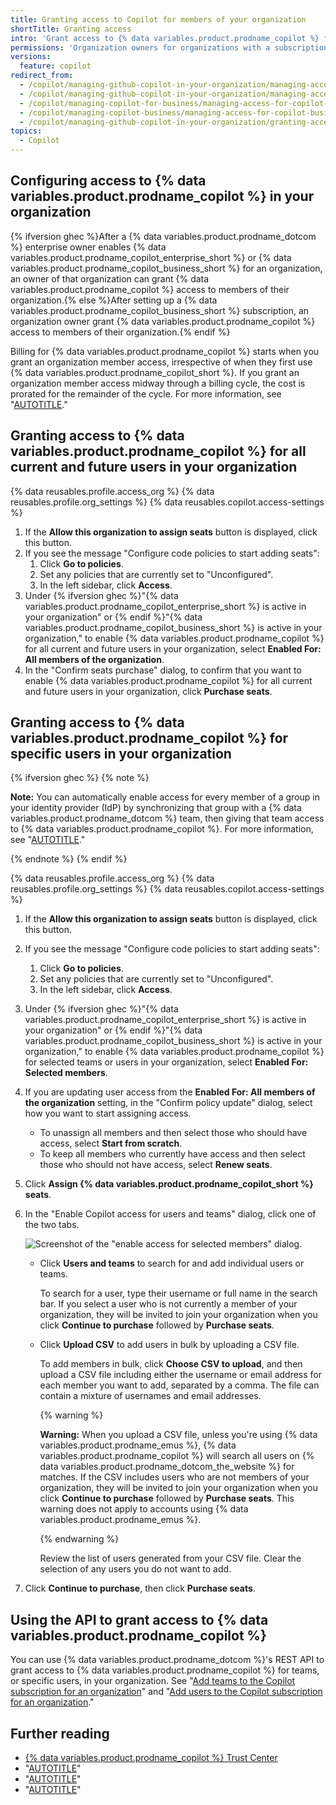 ```yaml
---
title: Granting access to Copilot for members of your organization
shortTitle: Granting access
intro: 'Grant access to {% data variables.product.prodname_copilot %} for some or all of the members of your organization.'
permissions: 'Organization owners for organizations with a subscription to {% ifversion ghec %}{% data variables.product.prodname_copilot_enterprise_short %} or{% endif %} {% data variables.product.prodname_copilot_business_short %}.'
versions:
  feature: copilot
redirect_from:
  - /copilot/managing-github-copilot-in-your-organization/managing-access-for-copilot-in-your-organization
  - /copilot/managing-github-copilot-in-your-organization/managing-access-for-copilot-business-in-your-organization
  - /copilot/managing-copilot-for-business/managing-access-for-copilot-for-business-in-your-organization
  - /copilot/managing-copilot-business/managing-access-for-copilot-business-in-your-organization
  - /copilot/managing-github-copilot-in-your-organization/granting-access-to-copilot-for-members-of-your-organization
topics:
  - Copilot
---
```


## Configuring access to {% data variables.product.prodname_copilot %} in your organization

{% ifversion ghec %}After a {% data variables.product.prodname_dotcom %} enterprise owner enables {% data variables.product.prodname_copilot_enterprise_short %} or {% data variables.product.prodname_copilot_business_short %} for an organization, an owner of that organization can grant {% data variables.product.prodname_copilot %} access to members of their organization.{% else %}After setting up a {% data variables.product.prodname_copilot_business_short %} subscription, an organization owner grant {% data variables.product.prodname_copilot %} access to members of their organization.{% endif %}

Billing for {% data variables.product.prodname_copilot %} starts when you grant an organization member access, irrespective of when they first use {% data variables.product.prodname_copilot_short %}. If you grant an organization member access midway through a billing cycle, the cost is prorated for the remainder of the cycle. For more information, see "[AUTOTITLE](/billing/managing-billing-for-github-copilot/about-billing-for-github-copilot)."

## Granting access to {% data variables.product.prodname_copilot %} for all current and future users in your organization

{% data reusables.profile.access_org %}
{% data reusables.profile.org_settings %}
{% data reusables.copilot.access-settings %}
1. If the **Allow this organization to assign seats** button is displayed, click this button.
1. If you see the message "Configure code policies to start adding seats":
   1. Click **Go to policies**.
   1. Set any policies that are currently set to "Unconfigured".
   1. In the left sidebar, click **Access**.
1. Under {% ifversion ghec %}"{% data variables.product.prodname_copilot_enterprise_short %} is active in your organization" or {% endif %}"{% data variables.product.prodname_copilot_business_short %} is active in your organization," to enable {% data variables.product.prodname_copilot %} for all current and future users in your organization, select **Enabled For: All members of the organization**.
1. In the "Confirm seats purchase" dialog, to confirm that you want to enable {% data variables.product.prodname_copilot %} for all current and future users in your organization, click **Purchase seats**.

## Granting access to {% data variables.product.prodname_copilot %} for specific users in your organization

{% ifversion ghec %}
{% note %}

**Note:** You can automatically enable access for every member of a group in your identity provider (IdP) by synchronizing that group with a {% data variables.product.prodname_dotcom %} team, then giving that team access to {% data variables.product.prodname_copilot %}.  For more information, see "[AUTOTITLE](/organizations/organizing-members-into-teams/synchronizing-a-team-with-an-identity-provider-group)."

{% endnote %}
{% endif %}

{% data reusables.profile.access_org %}
{% data reusables.profile.org_settings %}
{% data reusables.copilot.access-settings %}
1. If the **Allow this organization to assign seats** button is displayed, click this button.
1. If you see the message "Configure code policies to start adding seats":
   1. Click **Go to policies**.
   1. Set any policies that are currently set to "Unconfigured".
   1. In the left sidebar, click **Access**.
1. Under {% ifversion ghec %}"{% data variables.product.prodname_copilot_enterprise_short %} is active in your organization" or {% endif %}"{% data variables.product.prodname_copilot_business_short %} is active in your organization," to enable {% data variables.product.prodname_copilot %} for selected teams or users in your organization, select **Enabled For: Selected members**.
1. If you are updating user access from the **Enabled For: All members of the organization** setting, in the "Confirm policy update" dialog, select how you want to start assigning access.
    * To unassign all members and then select those who should have access, select **Start from scratch**.
    * To keep all members who currently have access and then select those who should not have access, select **Renew seats**.
1. Click **Assign {% data variables.product.prodname_copilot_short %} seats**.
1. In the "Enable Copilot access for users and teams" dialog, click one of the two tabs.

   ![Screenshot of the "enable access for selected members" dialog.](/assets/images/help/copilot/enable-access-for-selected-members.png)

   * Click **Users and teams** to search for and add individual users or teams.

     To search for a user, type their username or full name in the search bar. If you select a user who is not currently a member of your organization, they will be invited to join your organization when you click **Continue to purchase** followed by **Purchase seats**.

   * Click **Upload CSV** to add users in bulk by uploading a CSV file.

     To add members in bulk, click **Choose CSV to upload**, and then upload a CSV file including either the username or email address for each member you want to add, separated by a comma. The file can contain a mixture of usernames and email addresses.

     {% warning %}

     **Warning:** When you upload a CSV file, unless you're using {% data variables.product.prodname_emus %}, {% data variables.product.prodname_copilot %} will search all users on {% data variables.product.prodname_dotcom_the_website %} for matches. If the CSV includes users who are not members of your organization, they will be invited to join your organization when you click **Continue to purchase** followed by **Purchase seats**. This warning does not apply to accounts using {% data variables.product.prodname_emus %}.

     {% endwarning %}

     Review the list of users generated from your CSV file. Clear the selection of any users you do not want to add.

1. Click **Continue to purchase**, then click **Purchase seats**.

## Using the API to grant access to {% data variables.product.prodname_copilot %}

You can use {% data variables.product.prodname_dotcom %}'s REST API to grant access to {% data variables.product.prodname_copilot %} for teams, or specific users, in your organization. See "[Add teams to the Copilot subscription for an organization](/rest/copilot/copilot-user-management?apiVersion=2022-11-28#add-teams-to-the-copilot-subscription-for-an-organization)" and "[Add users to the Copilot subscription for an organization](/rest/copilot/copilot-user-management?apiVersion=2022-11-28#add-users-to-the-copilot-subscription-for-an-organization)."

## Further reading

* [{% data variables.product.prodname_copilot %} Trust Center](https://resources.github.com/copilot-trust-center)
* "[AUTOTITLE](/copilot/managing-github-copilot-in-your-organization/managing-policies-and-features-for-copilot-in-your-organization)"
* "[AUTOTITLE](/copilot/managing-github-copilot-in-your-organization/reviewing-usage-data-for-github-copilot-in-your-organization)"
* "[AUTOTITLE](/copilot/managing-github-copilot-in-your-organization/revoking-access-to-copilot-for-members-of-your-organization)"

